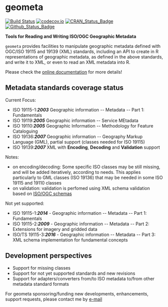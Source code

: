 # geometa

[![Build Status](https://travis-ci.org/eblondel/geometa.svg?branch=master)](https://travis-ci.org/eblondel/geometa)
[![codecov.io](http://codecov.io/github/eblondel/geometa/coverage.svg?branch=master)](http://codecov.io/github/eblondel/geometa?branch=master)
[![CRAN_Status_Badge](http://www.r-pkg.org/badges/version/geometa)](https://cran.r-project.org/package=geometa)
[![Github_Status_Badge](https://img.shields.io/badge/Github-0.2--0-blue.svg)](https://github.com/eblondel/geometa)

**Tools for Reading and Writing ISO/OGC Geographic Metadata**

``geometa`` provides facilities to manipulate geographic metadata defined with OGC/ISO 19115 and 19139 (XML) standards, including an API to create in R representations of geographic metadata, as defined in the above standards, and write it to XML, or even to read an XML metadata into R.

Please check the [online documentation](https://github.com/eblondel/geometa/wiki) for more details!

## Metadata standards coverage status

Current Focus:
* ISO 19115-1:**_2003_** Geographic information -- Metadata -- Part 1: Fundamentals
* ISO 19119:**_2005_** Geographic information -- Service MEtadata
* ISO 19110:**_2005_** Geographic Information -- Methodology for Feature Cataloguing
* ISO 19136:**_2007_** Geographic information -- Geography Markup Language (GML), partial support (classes needed for ISO 19115)
* ISO 19139:**_2007_** XML with **Encoding**, **Decoding** and **Validation** support

Notes:
* on encoding/decoding: Some specific ISO classes may be still missing, and will be added iteratively, according to needs. This applies particularly to GML classes (ISO 19136) that may be needed in some ISO 19115 and 19110 classes
* on validation: validation is perfomed using XML schema validation based on [ISO/OGC schemas](http://schemas.opengis.net/iso/19139/20070417/)

Not yet supported:
* ISO 19115-1:**_2014_** - Geographic information -- Metadata -- Part 1: Fundamentals
* ISO 19115-2:**_2009_** - Geographic information -- Metadata -- Part 2: Extensions for imagery and gridded data
* ISO/TS 19115-3:**_2016_** - Geographic information -- Metadata -- Part 3: XML schema implementation for fundamental concepts

## Development perspectives

* Support for missing classes
* Support for not yet supported standards and new revisions
* Support for adapters/converters from/to ISO metadata to/from other metadata standard formats

For geometa sponsoring/funding new developments, enhancements, support requests, please contact me by [e-mail](mailto:emmanuel.blondel1@gmail.com)
